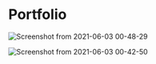 
# Portfolio

![Screenshot from 2021-06-03 00-48-29](https://user-images.githubusercontent.com/36708000/120556674-7e6ec000-c405-11eb-94fc-ae3ddbdeec2f.png)


![Screenshot from 2021-06-03 00-42-50](https://user-images.githubusercontent.com/36708000/120556056-a873b280-c404-11eb-93d2-3a825873616c.png)
